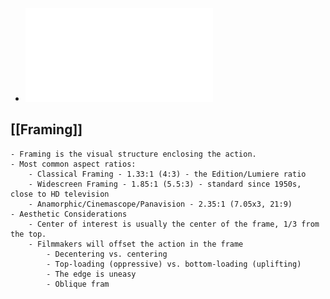 - ![Week 5 - Composition.pdf](../assets/Week_5_-_Composition_1632825548490_0.pdf)
## [[Framing]]
	- Framing is the visual structure enclosing the action.
	- Most common aspect ratios:
		- Classical Framing - 1.33:1 (4:3) - the Edition/Lumiere ratio
		- Widescreen Framing - 1.85:1 (5.5:3) - standard since 1950s, close to HD television
		- Anamorphic/Cinemascope/Panavision - 2.35:1 (7.05x3, 21:9)
	- Aesthetic Considerations
		- Center of interest is usually the center of the frame, 1/3 from the top.
		- Filmmakers will offset the action in the frame
			- Decentering vs. centering
			- Top-loading (oppressive) vs. bottom-loading (uplifting)
			- The edge is uneasy
			- Oblique fram